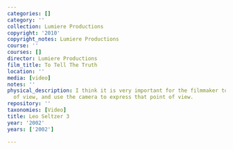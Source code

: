 ```yaml
---
categories: []
category: ''
collection: Lumiere Productions
copyright: '2010'
copyright_notes: Lumiere Productions
course: ''
courses: []
director: Lumiere Productions
film_title: To Tell The Truth
location: ''
media: [video]
notes: ''
physical_description: I think it is very important for the filmmaker to have a point
  of view, and use the camera to express that point of view.
repository: ''
taxonomies: [Video]
title: Leo Seltzer 3
year: '2002'
years: ['2002']

---
```

